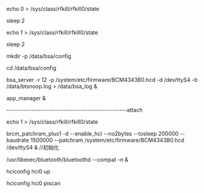 echo 0 > /sys/class/rfkill/rfkill0/state

sleep 2

echo 1 > /sys/class/rfkill/rfkill0/state

sleep 2

mkdir -p /data/bsa/config

cd /data/bsa/config

bsa_server -r 12 -p /system/etc/firmware/BCM4343B0.hcd -d /dev/ttyS4 -b /data/btsnoop.log > /data/bsa_log &

app_manager &

-------------------------------------------------attach

echo 1 > /sys/class/rfkill/rfkill0/state

brcm_patchram_plus1 -d --enable_hci --no2bytes --tosleep 200000 --baudrate 1500000 --patchram /system/etc/firmware/BCM4343B0.hcd 
/dev/ttyS4 & //初始化

/usr/libexec/bluetooth/bluetoothd --compat -n & 

hciconfig hci0 up

hciconfig hci0 piscan 




